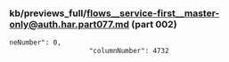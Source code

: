 ### kb/previews_full/flows__service-first__master-only@auth.har.part077.md (part 002)

```md
neNumber": 0,
                    "columnNumber": 4732
          
```

```
